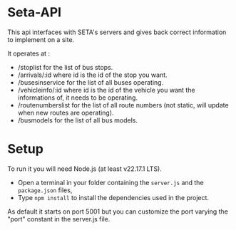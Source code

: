 # Seta-API
This api interfaces with SETA's servers and gives back correct information to implement on a site.

It operates at :

- /stoplist for the list of bus stops.
- /arrivals/:id where id is the id of the stop you want.
- /busesinservice for the list of all buses operating.
- /vehicleinfo/:id where id is the id of the vehicle you want the informations of, it needs to be operating.
- /routenumberslist for the list of all route numbers (not static, will update when new routes are operating).
- /busmodels for the list of all bus models. 

# Setup
To run it you will need Node.js (at least v22.17.1 LTS).

- Open a terminal in your folder containing the `server.js` and the `package.json` files,
- Type `npm install` to install the dependencies used in the project.

As default it starts on port 5001 but you can customize the port varying the "port" constant in the server.js file.
